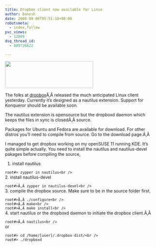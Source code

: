 ```yaml
---
title: Dropbox client now available for Linux
author: Danesh
date: 2008-09-06T05:51:18+00:00
robotsmeta:
  - index,follow
pvc_views:
  - 12089
dsq_thread_id:
  - 889726622

---
```

[<img loading="lazy" class="alignnone size-medium wp-image-878" title="dropbox-asci" src="/wp-content/uploads/2008/09/dropbox-asci.png" alt="" width="291" height="89" />][1]

[][1]The folks at [dropbox][2]Ã‚Â released the much anticipated Linux client yesterday. Currently it&#8217;s designed as a nautilus extension. Support for Konqueror should be available soon.

The nautilus extension is opensource but the dropboxd daemon which keeps the files in sync is closedÃ‚Â source.

Packages for Ubuntu and Fedora are available for download. For other distros you&#8217;ll need to compile from source. Go to the download page.Ã‚Â 

I managed to get dropbox working on my openSUSE 11 running KDE. It&#8217;s quite simple actually. You need to install the nautilus and nautilus-devel pakages before compiling the source,

1. install nautilus

`root#> zypper in nautilus<br />
`  
2. install nautilus-devel

`root#>Ã‚Â zypper in nautilus-devel<br />
`  
3. compile the dropbox source. Make sure to be in the source folder first.

`root#>Ã‚Â ./configure<br />
`  
`root#>Ã‚Â make<br />
`  
`root#>Ã‚Â make install<br />
`  
4. start nautilus or the dropboxd daemon to initiate the dropbox client.Ã‚Â 

`root#>Ã‚Â nautilus<br />
`  
or

`root#> cd /home/[user]/.dropbox-dist/<br />
`  
`root#> ./dropboxd`

 [1]: /wp-content/uploads/2008/09/dropbox-asci.png
 [2]: http://getdropbox.com